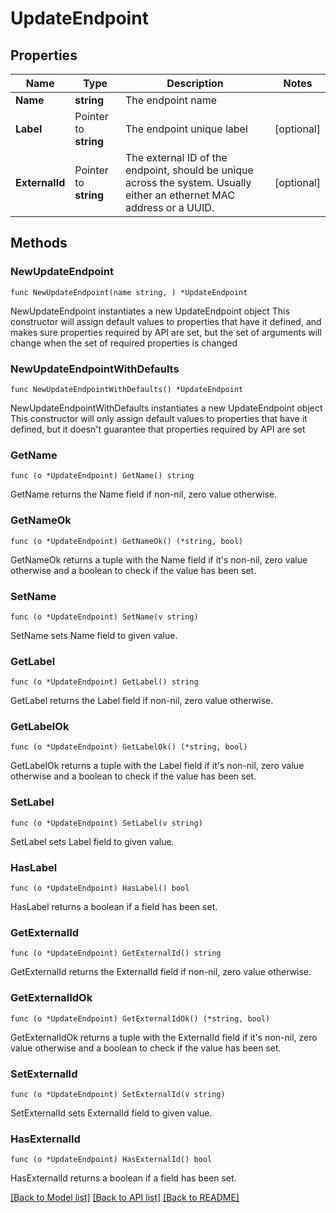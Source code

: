 # UpdateEndpoint

## Properties

Name | Type | Description | Notes
------------ | ------------- | ------------- | -------------
**Name** | **string** | The endpoint name | 
**Label** | Pointer to **string** | The endpoint unique label | [optional] 
**ExternalId** | Pointer to **string** | The external ID of the endpoint, should be unique across the system. Usually either an ethernet MAC address or a UUID. | [optional] 

## Methods

### NewUpdateEndpoint

`func NewUpdateEndpoint(name string, ) *UpdateEndpoint`

NewUpdateEndpoint instantiates a new UpdateEndpoint object
This constructor will assign default values to properties that have it defined,
and makes sure properties required by API are set, but the set of arguments
will change when the set of required properties is changed

### NewUpdateEndpointWithDefaults

`func NewUpdateEndpointWithDefaults() *UpdateEndpoint`

NewUpdateEndpointWithDefaults instantiates a new UpdateEndpoint object
This constructor will only assign default values to properties that have it defined,
but it doesn't guarantee that properties required by API are set

### GetName

`func (o *UpdateEndpoint) GetName() string`

GetName returns the Name field if non-nil, zero value otherwise.

### GetNameOk

`func (o *UpdateEndpoint) GetNameOk() (*string, bool)`

GetNameOk returns a tuple with the Name field if it's non-nil, zero value otherwise
and a boolean to check if the value has been set.

### SetName

`func (o *UpdateEndpoint) SetName(v string)`

SetName sets Name field to given value.


### GetLabel

`func (o *UpdateEndpoint) GetLabel() string`

GetLabel returns the Label field if non-nil, zero value otherwise.

### GetLabelOk

`func (o *UpdateEndpoint) GetLabelOk() (*string, bool)`

GetLabelOk returns a tuple with the Label field if it's non-nil, zero value otherwise
and a boolean to check if the value has been set.

### SetLabel

`func (o *UpdateEndpoint) SetLabel(v string)`

SetLabel sets Label field to given value.

### HasLabel

`func (o *UpdateEndpoint) HasLabel() bool`

HasLabel returns a boolean if a field has been set.

### GetExternalId

`func (o *UpdateEndpoint) GetExternalId() string`

GetExternalId returns the ExternalId field if non-nil, zero value otherwise.

### GetExternalIdOk

`func (o *UpdateEndpoint) GetExternalIdOk() (*string, bool)`

GetExternalIdOk returns a tuple with the ExternalId field if it's non-nil, zero value otherwise
and a boolean to check if the value has been set.

### SetExternalId

`func (o *UpdateEndpoint) SetExternalId(v string)`

SetExternalId sets ExternalId field to given value.

### HasExternalId

`func (o *UpdateEndpoint) HasExternalId() bool`

HasExternalId returns a boolean if a field has been set.


[[Back to Model list]](../README.md#documentation-for-models) [[Back to API list]](../README.md#documentation-for-api-endpoints) [[Back to README]](../README.md)


